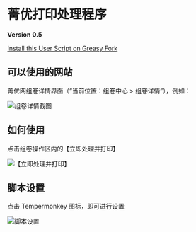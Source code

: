 # 菁优打印处理程序

**Version 0.5**

[Install this User Script on Greasy Fork](https://greasyfork.org/zh-CN/scripts/446654-%E8%8F%81%E4%BC%98%E6%89%93%E5%8D%B0%E5%A4%84%E7%90%86%E7%A8%8B%E5%BA%8F)

## 可以使用的网站

菁优网组卷详情界面（“当前位置：组卷中心 > 组卷详情”），例如：

![组卷详情截图](https://codezhangborui.github.io/static/public/Github_Project/Jyeoo-Print-Processer/1.png)

## 如何使用

点击组卷操作区内的【立即处理并打印】

![【立即处理并打印】](https://codezhangborui.github.io/static/public/Github_Project/Jyeoo-Print-Processer/2.png)

## 脚本设置

点击 Tempermonkey 图标，即可进行设置

![脚本设置](https://codezhangborui.github.io/static/public/Github_Project/Jyeoo-Print-Processer/3.png)
